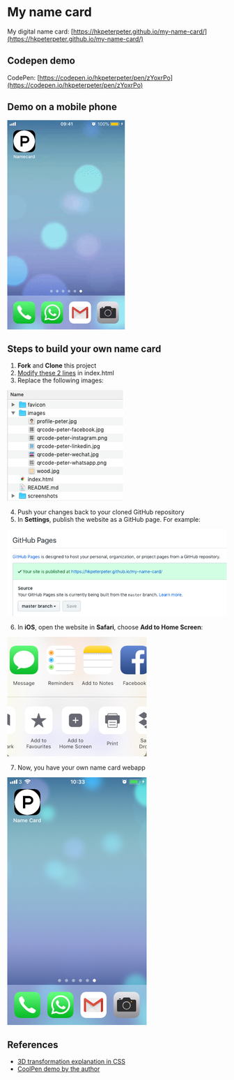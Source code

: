 # My name card 

My digital name card: [https://hkpeterpeter.github.io/my-name-card/](https://hkpeterpeter.github.io/my-name-card/)

## Codepen demo

CodePen: [https://codepen.io/hkpeterpeter/pen/zYoxrPo](https://codepen.io/hkpeterpeter/pen/zYoxrPo)

## Demo on a mobile phone

![Demo](screenshots/my-name-card.gif)

## Steps to build your own name card

1. **Fork** and **Clone** this project
2. [Modify these 2 lines](https://github.com/hkpeterpeter/my-name-card/blob/dc4188506366f624a1803339f54ffa7f0f709ede/index.html#L133-L134) in index.html
3. Replace the following images: 

![image files](screenshots/replace_all_images.png)

4. Push your changes back to your cloned GitHub repository
5. In **Settings**, publish the website as a GitHub page. For example:

![GitHub page](screenshots/publish_github_page.png)

6. In **iOS**, open the website in **Safari**, choose **Add to Home Screen**:

![Add to Home Screen](screenshots/add_to_homescreen.jpg)

7. Now, you have your own name card webapp

![Your namecard webapp](screenshots/your_name_card_webapp.png)


## References

- [3D transformation explanation in CSS](https://3dtransforms.desandro.com/)
- [CoolPen demo by the author](https://codepen.io/desandro/pen/KRWjzm)

